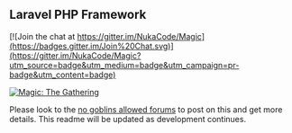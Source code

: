 ## Laravel PHP Framework

[![Join the chat at https://gitter.im/NukaCode/Magic](https://badges.gitter.im/Join%20Chat.svg)](https://gitter.im/NukaCode/Magic?utm_source=badge&utm_medium=badge&utm_campaign=pr-badge&utm_content=badge)

[![Magic: The Gathering](http://duelgrounds.com/img/magic_banner-1000x2821.jpg)](http://magic.wizards.com)

Please look to the [no goblins allowed forums](http://forum.nogoblinsallowed.com/viewtopic.php?f=38&t=9603) to post on this and get more details.  This readme will be updated as development continues.